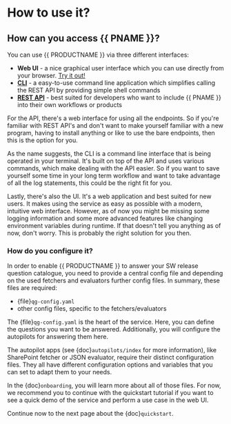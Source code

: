 # How to use it?

## How can you access {{ PNAME }}?

You can use {{ PRODUCTNAME }} via three different interfaces:

- **Web UI** - a nice graphical user interface which you can use directly from your browser. [Try it out!][WebUI]
- **[CLI](cli/index)** - a easy-to-use command line application which simplifies calling the REST API by providing simple shell commands
- **[REST API](reference/rest-api/index)** - best suited for developers who want to include {{ PNAME }} into their own workflows or products

For the API, there's a web interface for using all the endpoints. So if you're familiar with REST API's and don't want to make yourself familiar with a new program, having to install anything or like to use the bare endpoints, then this is the option for you.

As the name suggests, the CLI is a command line interface that is being operated in your terminal. It's built on top of the API and uses various commands, which make dealing with the API easier. So if you want to save yourself some time in your long term workflow and want to take advantage of all the log statements, this could be the right fit for you.

Lastly, there's also the UI. It's a web application and best suited for new users. It makes using the service as easy as possible with a modern, intuitive web interface. However, as of now you might be missing some logging information and some more advanced features like changing environment variables during runtime. If that doesn't tell you anything as of now, don't worry. This is probably the right solution for you then.

### How do you configure it?

In order to enable {{ PRODUCTNAME }} to answer your SW release question catalogue, you need to provide a central config file and depending on the used fetchers and evaluators further config files. In summary, these files are required:

- {file}`qg-config.yaml`
- other config files, specific to the fetchers/evaluators

The {file}`qg-config.yaml` is the heart of the service. Here, you can define the questions you want to be answered. Additionally, you will configure the autopilots for answering them here.

The autopilot apps (see {doc}`autopilots/index` for more information), like SharePoint fetcher or JSON evaluator, require their distinct configuration files. They all have different configuration options and variables that you can set to adapt them to your needs.

In the {doc}`onboarding`, you will learn more about all of those files. For now, we recommend you to continue with the quickstart tutorial if you want to see a quick demo of the service and perform a use case in the web UI.

Continue now to the next page about the {doc}`quickstart`.

[WebUI]: https://portal.bswf.tech/
